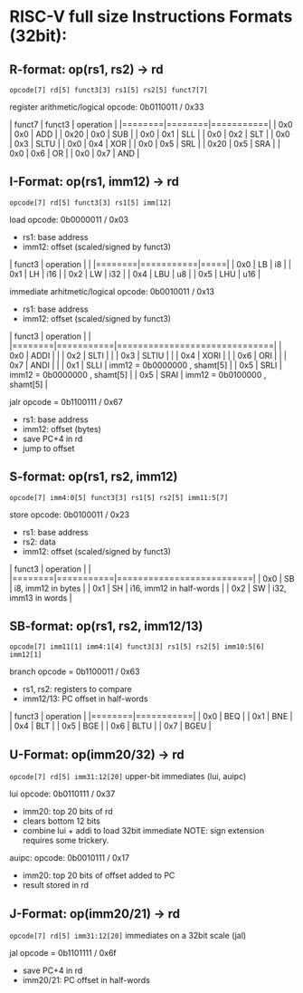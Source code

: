 
# RISC-V full size Instructions Formats (32bit):

## R-format: op(rs1, rs2) -> rd
`opcode[7] rd[5] funct3[3] rs1[5] rs2[5] funct7[7]`

register arithmetic/logical
opcode: 0b0110011 / 0x33

| funct7 | funct3 | operation |
|========|========|===========|
| 0x0    | 0x0    | ADD       |
| 0x20   | 0x0    | SUB       |
| 0x0    | 0x1    | SLL       |
| 0x0    | 0x2    | SLT       |
| 0x0    | 0x3    | SLTU      |
| 0x0    | 0x4    | XOR       |
| 0x0    | 0x5    | SRL       |
| 0x20   | 0x5    | SRA       |
| 0x0    | 0x6    | OR        |
| 0x0    | 0x7    | AND       |

## I-Format: op(rs1, imm12) -> rd
`opcode[7] rd[5] funct3[3] rs1[5] imm[12]`

load
opcode: 0b0000011 / 0x03

- rs1: base address
- imm12: offset (scaled/signed by funct3)

| funct3 | operation |     |
|========|===========|=====|
| 0x0    | LB        | i8  |
| 0x1    | LH        | i16 |
| 0x2    | LW        | i32 |
| 0x4    | LBU       | u8  |
| 0x5    | LHU       | u16 |


immediate arhitmetic/logical
opcode: 0b0010011 / 0x13

- rs1: base address
- imm12: offset (scaled/signed by funct3)

| funct3 | operation |                              |
|========|===========|==============================|
| 0x0    | ADDI      |                              |
| 0x2    | SLTI      |                              |
| 0x3    | SLTIU     |                              |
| 0x4    | XORI      |                              |
| 0x6    | ORI       |                              |
| 0x7    | ANDI      |                              |
| 0x1    | SLLI      | imm12 = 0b0000000 , shamt[5] |
| 0x5    | SRLI      | imm12 = 0b0000000 , shamt[5] |
| 0x5    | SRAI      | imm12 = 0b0100000 , shamt[5] |


jalr
opcode = 0b1100111 / 0x67

- rs1: base address
- imm12: offset (bytes)
- save PC+4 in rd
- jump to offset

## S-format: op(rs1, rs2, imm12)
`opcode[7] imm4:0[5] funct3[3] rs1[5] rs2[5] imm11:5[7]`

store
opcode: 0b0100011 / 0x23

- rs1: base address
- rs2: data
- imm12: offset (scaled/signed by funct3)

| funct3 | operation |                          |
|========|===========|==========================|
| 0x0    | SB        | i8,  imm12 in bytes      |
| 0x1    | SH        | i16, imm12 in half-words |
| 0x2    | SW        | i32, imm13 in words      |

## SB-format: op(rs1, rs2, imm12/13)
`opcode[7] imm11[1] imm4:1[4] funct3[3] rs1[5] rs2[5] imm10:5[6] imm12[1]`

branch
opcode = 0b1100011 / 0x63

- rs1, rs2: registers to compare
- imm12/13: PC offset in half-words

| funct3 | operation |
|========|===========|
| 0x0    | BEQ       |
| 0x1    | BNE       |
| 0x4    | BLT       |
| 0x5    | BGE       |
| 0x6    | BLTU      |
| 0x7    | BGEU      |

## U-Format: op(imm20/32) -> rd
`opcode[7] rd[5] imm31:12[20]`
upper-bit immediates (lui, auipc)

lui
opcode: 0b0110111 / 0x37

- imm20: top 20 bits of rd
- clears bottom 12 bits
- combine lui + addi to load 32bit immediate
  NOTE: sign extension requires some trickery.

auipc:
opcode: 0b0010111 / 0x17

- imm20: top 20 bits of offset added to PC
- result stored in rd

## J-Format: op(imm20/21) -> rd
`opcode[7] rd[5] imm31:12[20]`
immediates on a 32bit scale (jal)

jal
opcode = 0b1101111 / 0x6f

- save PC+4 in rd
- imm20/21: PC offset in half-words

